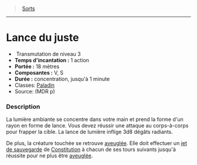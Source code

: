 ﻿---
!SpellItem
Family: SpellHD
Name: Lance du juste
Type: Transmutation
Level: 3
CastingTime: 1 action
Range: 18 mètres
Components: V, S
Duration: concentration, jusqu'à 1 minute
Classes: '[Paladin](hd_paladin.md)'
Source: (MDR p)
Id: spells_hd.md#lance-du-juste
ParentLink: spells_hd.md#sorts
ParentName: Sorts
NameLevel: 1
Attributes: {}
---
> [Sorts](hd_spells.md)

---

# Lance du juste

-  Transmutation de niveau 3
- **Temps d'incantation :** 1 action
- **Portée :** 18 mètres
- **Composantes :** V, S
- **Durée :** concentration, jusqu'à 1 minute
- Classes: [Paladin](hd_paladin.md)
- Source: (MDR p)

### Description

La lumière ambiante se concentre dans votre main et prend la forme d'un rayon en forme de lance. Vous devez réussir une attaque au corps-à-corps pour frapper la cible. La lance de lumière inflige 3d8 dégâts radiants.

De plus, la créature touchée se retrouve [aveuglée](hd_conditions_aveugle.md). Elle doit effectuer un [jet de sauvegarde](hd_abilities_jets_de_sauvegarde.md) de [Constitution](hd_abilities_constitution.md) à chacun de ses tours suivants jusqu'à réussite pour ne plus être [aveuglée](hd_conditions_aveugle.md).

